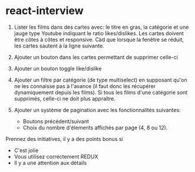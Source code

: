 # react-interview

1. Lister les films dans des cartes avec: le titre en gras, la catégorie et une jauge type Youtube indiquant le ratio likes/dislikes. Les cartes doivent être côtes à côtes et responsive. Càd que lorsque la fenêtre se réduit, les cartes sautent à la ligne suivante.

2. Ajouter un bouton dans les cartes permettant de supprimer celle-ci
3. Ajouter un bouton toggle like/dislike
4. Ajouter un filtre par catégorie (de type multiselect) en supposant qu'on ne les connaisse pas à l'avance (il faut donc les récupérer dynamiquement depuis les films). Si tous les films d'une catégorie sont supprimés, celle-ci ne doit plus appraître.
 5. Ajouter un système de pagination avec les fonctionnalités suivantes: 
     * Boutons précédent/suivant
     * Choix du nombre d'élements affichés par page (4, 8 ou 12).

 Prennez des initiatives, il y a des points bonus si

 * C'est jolie
 * Vous utilisez correctement REDUX 
 * Il y a une attention aux détails